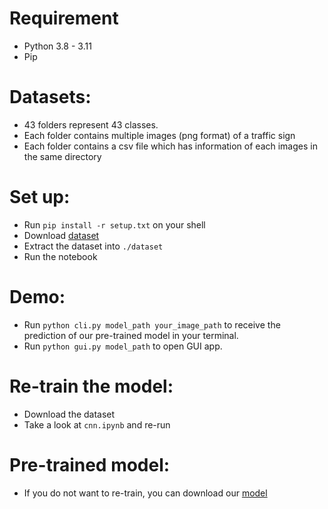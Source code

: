 # Requirement

- Python 3.8 - 3.11
- Pip

# Datasets:

- 43 folders represent 43 classes.
- Each folder contains multiple images (png format) of a traffic sign
- Each folder contains a csv file which has information of each images in the same directory

# Set up:

- Run `pip install -r setup.txt` on your shell
- Download [dataset](https://bit.ly/traffic-signs-recognizer-dataset) 
- Extract the dataset into `./dataset` 
- Run the notebook

# Demo:

- Run `python cli.py model_path your_image_path` to receive the prediction of our pre-trained model in your terminal.
- Run `python gui.py model_path` to open GUI app.

# Re-train the model:

- Download the dataset
- Take a look at `cnn.ipynb` and re-run

# Pre-trained model:
- If you do not want to re-train, you can download our [model](https://bit.ly/traffic-signs-recognition-models)